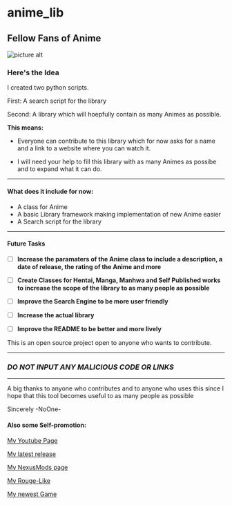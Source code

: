# anime_lib

## Fellow Fans of Anime

![picture alt](https://wallpapercave.com/wp/wp2731089.gif "Vegeta" )

### Here's the Idea

I created two python scripts.

First: A search script for the library

Second: A library which will hoepfully contain as many Animes as possible.

__This means:__

- Everyone can contribute to this library which for now asks for a name and a link to a website where you can watch it.

- I will need your help to fill this library with as many Animes as possibe and to expand what it can do.

- - - -

#### What does it include for now:

- A class for Anime
- A basic Library framework making implementation of new Anime easier
- A Search script for the library

- - - -

#### Future Tasks

- [ ] __Increase the paramaters of the Anime class to include a description, a date of release, the rating of the Anime and more__

- [ ] __Create Classes for Hentai, Manga, Manhwa and Self Published works to increase the scope of the library to as many people as possible__

- [ ] __Improve the Search Engine to be more user friendly__

- [ ] __Increase the actual library__

- [ ] __Improve the README to be better and more lively__

This is an open source project open to anyone who wants to contribute.
- - - -

### ___DO NOT INPUT ANY MALICIOUS CODE OR LINKS___

- - - -

A big thanks to anyone who contributes and to anyone who uses this since I hope that this tool
becomes useful to as many people as possible

Sincerely -NoOne-

#### Also some Self-promotion:

[My Youtube Page](https://www.youtube.com/@NoOneGameDev/videos "My Youtube Page")

[My latest release](https://noone-1.itch.io/miner-mines "My latest release")

[My NexusMods page](https://www.nexusmods.com/users/129008358 "My NexusMods page")

[My Rouge-Like](https://github.com/GameDevNoOne/Rouge-Like "My Rouge-Like")

[My newest Game](https://github.com/GameDevNoOne/ShinobiStickMen "My newest game")
